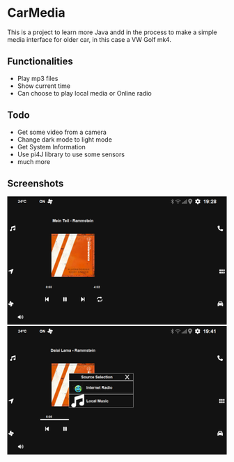 # CarMedia

This is a project to learn more Java andd in the process to make a simple media interface for older car, in this case a VW Golf mk4.

## Functionalities

- Play mp3 files
- Show current time
- Can choose to play local media or Online radio

## Todo

- Get some video from a camera
- Change dark mode to light mode
- Get System Information
- Use pi4J library to use some sensors
- much more

## Screenshots

![MainScreen.png](Screenshots/MainScreen.png)
![source.png](Screenshots/source.png)


